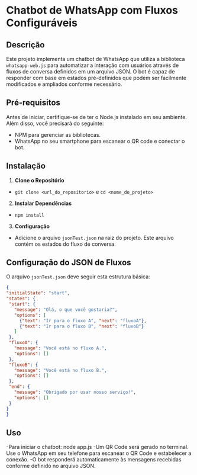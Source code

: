 # Chatbot de WhatsApp com Fluxos Configuráveis

## Descrição
Este projeto implementa um chatbot de WhatsApp que utiliza a biblioteca `whatsapp-web.js` para automatizar a interação com usuários através de fluxos de conversa definidos em um arquivo JSON. O bot é capaz de responder com base em estados pré-definidos que podem ser facilmente modificados e ampliados conforme necessário.

## Pré-requisitos
Antes de iniciar, certifique-se de ter o Node.js instalado em seu ambiente. Além disso, você precisará do seguinte:
- NPM  para gerenciar as bibliotecas.
- WhatsApp no seu smartphone para escanear o QR code e conectar o bot.

## Instalação
1. **Clone o Repositório**
- `git clone <url_do_repositorio>` e `cd <nome_do_projeto>`

2. **Instalar Dependências**
- `npm install`

3. **Configuração**
- Adicione o arquivo `jsonTest.json` na raiz do projeto. Este arquivo contém os estados do fluxo de conversa.

## Configuração do JSON de Fluxos
O arquivo `jsonTest.json` deve seguir esta estrutura básica:
```json
{
"initialState": "start",
"states": {
 "start": {
   "message": "Olá, o que você gostaria?",
   "options": [
     {"text": "Ir para o fluxo A", "next": "fluxoA"},
     {"text": "Ir para o fluxo B", "next": "fluxoB"}
   ]
 },
 "fluxoA": {
   "message": "Você está no fluxo A.",
   "options": []
 },
 "fluxoB": {
   "message": "Você está no fluxo B.",
   "options": []
 },
 "end": {
   "message": "Obrigado por usar nosso serviço!",
   "options": []
 }
}
}

```

## **Uso**
-Para iniciar o chatbot:
  node app.js
-Um QR Code será gerado no terminal. Use o WhatsApp em seu telefone para escanear o QR Code e estabelecer a conexão.
-O bot responderá automaticamente às mensagens recebidas conforme definido no arquivo JSON.
